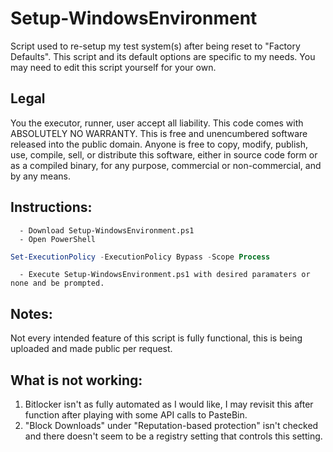 # Setup-WindowsEnvironment

Script used to re-setup my test system(s) after being reset to "Factory Defaults". 
This script and its default options are specific to my needs. You may need to edit this script yourself for your own.

## Legal
You the executor, runner, user accept all liability.
This code comes with ABSOLUTELY NO WARRANTY.
This is free and unencumbered software released into the public domain.
Anyone is free to copy, modify, publish, use, compile, sell, or
distribute this software, either in source code form or as a compiled
binary, for any purpose, commercial or non-commercial, and by any
means.

## Instructions:
	  - Download Setup-WindowsEnvironment.ps1
	  - Open PowerShell
```powershell
Set-ExecutionPolicy -ExecutionPolicy Bypass -Scope Process
```
	  - Execute Setup-WindowsEnvironment.ps1 with desired paramaters or none and be prompted.
 
 ## Notes:
 Not every intended feature of this script is fully functional, this is being uploaded and made public per request.
 
 ## What is not working:
 1) Bitlocker isn't as fully automated as I would like, I may revisit this after function after playing with some API calls to PasteBin.
 2) "Block Downloads" under "Reputation-based protection" isn't checked and there doesn't seem to be a registry setting that controls this setting.
 
